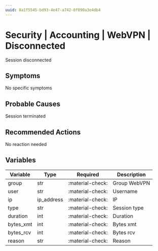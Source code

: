 ```yaml
---
uuid: 8a1f5545-bd93-4e47-a742-0f090a3e4db4
---
```

# Security | Accounting | WebVPN | Disconnected

Session disconnected

## Symptoms

No specific symptoms

## Probable Causes

Session terminated

## Recommended Actions

No reaction needed

## Variables

Variable | Type | Required | Description
--- | --- | --- | ---
group | str | :material-check: | Group WebVPN
user | str | :material-check: | Username
ip | ip_address | :material-check: | IP
type | str | :material-check: | Session type
duration | int | :material-check: | Duration
bytes_xmt | int | :material-check: | Bytes xmt
bytes_rcv | int | :material-check: | Bytes rcv
reason | str | :material-check: | Reason
